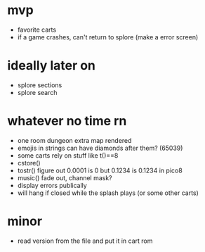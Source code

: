 # mvp

* favorite carts
* if a game crashes, can't return to splore (make a error screen)

# ideally later on

* splore sections
* splore search

# whatever no time rn

* one room dungeon extra map rendered
* emojis in strings can have diamonds after them? (65039)
* some carts rely on stuff like t()==8
* cstore()
* tostr() figure out 0.0001 is 0 but 0.1234 is 0.1234 in pico8
* music() fade out, channel mask?
* display errors publically  
* will hang if closed while the splash plays (or some other carts)

# minor

* read version from the file and put it in cart rom